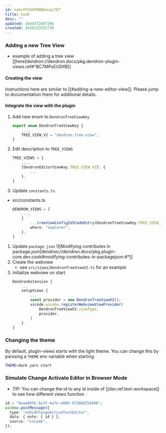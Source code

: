 ```yaml
---
id: naGvfhYGH7N0BEmcqc7ET
title: Cook
desc: ""
updated: 1644372007396
created: 1636233555730
---
```


### Adding a new Tree View

- example of adding a tree view [[here|dendron://dendron.docs/pkg.dendron-plugin-views.ref#^BC7MPxEUDlfB]]

#### Creating the view

Instructions here are similar to [[#adding-a-new-editor-view]]. Please jump to documentation there for additional details.

#### Integrate the view with the plugin

1. Add new enum to `DendronTreeViewKey`
   ```ts
   export enum DendronTreeViewKey {
       ...,
       TREE_VIEW_V2 = "dendron.tree-view",
   }
   ```
1. Edit description to `TREE_VIEWS`
   ```ts
   TREE_VIEWS = {
       ...,
       [DendronEditorViewKey.TREE_VIEW_V2]: {
           ...
       },
   }
   ```
1. Update `constants.ts`

- src/constants.ts
  ```ts
  DENDRON_VIEWS = [
      ...,
      {
          ...treeViewConfig2VSCodeEntry(DendronTreeViewKey.TREE_VIEW_V2),
          where: "explorer",
      },
  ]
  ```

1. Update `package.json`
   ![[Modifying contributes in package.json|dendron://dendron.docs/pkg.plugin-core.dev.cook#modifying-contributes-in-packagejson:#*]]
1. Create the webview
   - see `src/views/DendronTreeViewV2.ts` for an example
1. Initialize webview on start
   ```ts
   DendronExtension {
       ...
       setupViews {
           ...
           const provider = new DendronTreeViewV2();
           vscode.window.registerWebviewViewProvider(
               DendronTreeViewV2.viewType,
               provider,
           )
       }
   }
   ```

### Changing the theme

By default, plugin-views starts with the light theme. You can change this by parssing a `THEME` env variable when starting

```sh
THEME=dark yarn start
```

### Simulate Change Activate Editor in Browser Mode

- TIP: You can change the id to any id inside of [[dev.ref.test-workspace]] to see how different views function

```ts
id = "9eae08fb-5e3f-4a7e-a989-3f206825d490";
window.postMessage({
  type: "onDidChangeActiveTextEditor",
  data: { note: { id } },
  source: "vscode",
});
```
